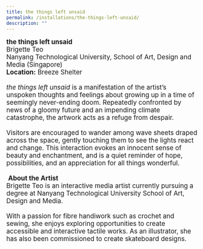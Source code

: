 ```yaml
---
title: the things left unsaid
permalink: /installations/the-things-left-unsaid/
description: ""
---
```

<p style="font-size:17px;line-height:40px> 
<img src=">
<b>the things left unsaid</b><br>
Brigette Teo<br>
Nanyang Technological University, School of Art, Design and Media (Singapore)<br>
<b>Location:</b> Breeze Shelter
<br><br>
<i>the things left unsaid</i> is a manifestation of the artist’s unspoken thoughts and feelings about growing up in a time of seemingly never-ending doom. Repeatedly confronted by news of a gloomy future and an impending climate catastrophe, the artwork acts as a refuge from despair.&nbsp;&nbsp;
<br><br>
Visitors are encouraged to wander among wave sheets draped across the space, gently touching them to see the lights react and change. This interaction evokes an innocent sense of beauty and enchantment, and is a quiet reminder of hope, possibilities, and an appreciation for all things wonderful.
<br><br>
<img src="">
<b>About the Artist</b><br>
Brigette Teo is an interactive media artist currently pursuing a degree at Nanyang Technological University School of Art, Design and Media.&nbsp;&nbsp;
<br><br>
With a passion for fibre handiwork such as crochet and sewing, she enjoys exploring opportunities to create accessible and interactive tactile works. As an illustrator, she has also been commissioned to create skateboard designs.</p>